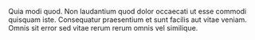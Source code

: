 Quia modi quod. Non laudantium quod dolor occaecati ut esse commodi quisquam iste. Consequatur praesentium et sunt facilis aut vitae veniam. Omnis sit error sed vitae rerum rerum omnis vel similique.